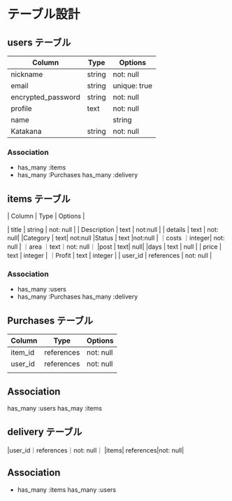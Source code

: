 # テーブル設計

## users テーブル

| Column   | Type   | Options     |
| -------- | ------ | ----------- |
| nickname     | string | not: null   |
| email        | string | unique: true   |not: null |
| encrypted_password | string | not: null   |
| profile       | text   | not: null   |
| name|         | string | not: null   |
| Katakana      | string | not: null   |





### Association

- has_many :items
- has_many :Purchases
  has_many :delivery

## items テーブル

| Column | Type   | Options     |

| title         | string | not: null |
| Description   | text | not:null |
| details      | text | not: null|
|Category       | text| not:null
|Status        | text   |not:null   |
｜costs        ｜integer| not: null   |
｜area          ｜text｜not: null｜
|post           | text| null|
|days          | text  | null  |
| price         | text | integer |
｜Profit        | text | integer |
| user_id       | references  | not: null |

### Association

- has_many :users
- has_many :Purchases
  has_many :delivery

## Purchases テーブル

| Column | Type   | Options     |
| ------ | ------ | ----------- |
| item_id  | references | not: null |
| user_id| references | not: null |
|  || |


  ## Association

  has_many :users
  has_may :items

  ## delivery テーブル

|user_id｜references｜not: null｜
|items| references|not: null|

## Association

- has_many :items
  has_many :users